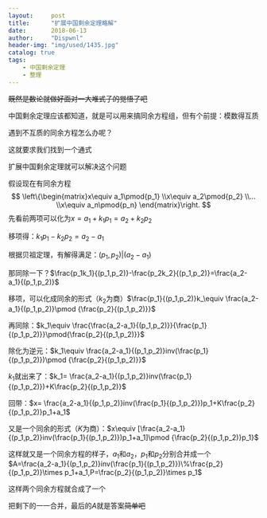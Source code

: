 ```yaml
---
layout:     post
title:      "扩展中国剩余定理略解"
date:       2018-06-13
author:     "Dispwnl"
header-img: "img/used/1435.jpg"
catalog: true
tags:
    - 中国剩余定理
    - 整理
---
```

~~既然是数论就做好面对一大堆式子的觉悟了吧~~

中国剩余定理应该都知道，就是可以用来搞同余方程组，但有个前提：模数得互质

遇到不互质的同余方程怎么办呢？

这就要求我们找到一个通式

扩展中国剩余定理就可以解决这个问题

假设现在有同余方程
$$
\left\{\begin{matrix}x\equiv a_1\pmod{p_1} \\x\equiv a_2\pmod{p_2} \\... \\x\equiv a_n\pmod{p_n} \end{matrix}\right.
$$
先看前两项可以化为$x=a_1+k_1p_1=a_2+k_2p_2$

移项得：$k_1p_1-k_2p_2=a_2-a_1$

根据贝祖定理，有解得满足：$(p_1,p_2)\vert (a_2-a_1)$

那同除一下？$\frac{p_1k_1}{(p_1,p_2)}-\frac{p_2k_2}{(p_1,p_2)}=\frac{a_2-a_1}{(p_1,p_2)}$

移项，可以化成同余的形式（$k_2$为商）$\frac{p_1}{(p_1,p_2)}k_\equiv \frac{a_2-a_1}{(p_1,p_2)}\pmod {\frac{p_2}{(p_1,p_2)}}$

再同除：$k_1\equiv \frac{\frac{a_2-a_1}{(p_1,p_2)}}{\frac{p_1}{(p_1,p_2)}}\pmod{\frac{p_2}{(p_1,p_2)}}$

除化为逆元：$k_1\equiv \frac{a_2-a_1}{(p_1,p_2)}inv(\frac{p_1}{(p_1,p_2)})\pmod {\frac{p_2}{(p_1,p_2)}}$

$k_1$就出来了：$k_1= \frac{a_2-a_1}{(p_1,p_2)}inv(\frac{p_1}{(p_1,p_2)})+K\frac{p_2}{(p_1,p_2)}$

回带：$x= \frac{a_2-a_1}{(p_1,p_2)}inv(\frac{p_1}{(p_1,p_2)})p_1+K\frac{p_2}{(p_1,p_2)}p_1+a_1$

又是一个同余的形式（$K$为商）：$x\equiv [\frac{a_2-a_1}{(p_1,p_2)}inv(\frac{p_1}{(p_1,p_2)})p_1+a_1]\pmod {\frac{p_2}{(p_1,p_2)}p_1}$

这样就又是一个同余方程的样子，$a_1$和$a_2$，$p_1$和$p_2$分别合并成一个
$A=\frac{a_2-a_1}{(p_1,p_2)}inv(\frac{p_1}{(p_1,p_2)})\%\frac{p_2}{(p_1,p_2)}\times p_1+a_1,P=\frac{p_2}{(p_1,p_2)}\times p_1$

这样两个同余方程就合成了一个

把剩下的一一合并，最后的$A$就是答案~~简单吧~~
